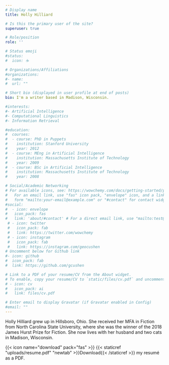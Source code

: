 ```yaml
---
# Display name
title: Holly Hilliard

# Is this the primary user of the site?
superuser: true

# Role/position
role: ''

# Status emoji
#status:
#  icon: ☕️

# Organizations/Affiliations
#organizations:
#- name: 
#  url: ""

# Short bio (displayed in user profile at end of posts)
bio: I'm a writer based in Madison, Wisconsin.

#interests:
#- Artificial Intelligence
#- Computational Linguistics
#- Information Retrieval

#education:
#  courses:
#  - course: PhD in Puppets
#    institution: Stanford University
#    year: 2012
#  - course: MEng in Artificial Intelligence
#    institution: Massachusetts Institute of Technology
#    year: 2009
#  - course: BSc in Artificial Intelligence
#    institution: Massachusetts Institute of Technology
#    year: 2008

# Social/Academic Networking
# For available icons, see: https://wowchemy.com/docs/getting-started/page-builder/#icons
#   For an email link, use "fas" icon pack, "envelope" icon, and a link in the
#   form "mailto:your-email@example.com" or "#contact" for contact widget.
#social:
#  - icon: envelope
#   icon_pack: fas
#   link: 'about/#contact' # For a direct email link, use "mailto:test@example.org".
 # - icon: twitter
 #   icon_pack: fab
 #   link: https://twitter.com/wowchemy
 # - icon: instagram
 #   icon_pack: fab
 #   link: https://instagram.com/geocushen
# Uncomment below for Github link
#- icon: github
#  icon_pack: fab
#  link: https://github.com/gcushen

# Link to a PDF of your resume/CV from the About widget.
# To enable, copy your resume/CV to `static/files/cv.pdf` and uncomment the lines below.
# - icon: cv
#   icon_pack: ai
#   link: files/cv.pdf

# Enter email to display Gravatar (if Gravatar enabled in Config)
#email: ""
---
```


Holly Hilliard grew up in Hillsboro, Ohio. She received her MFA in Fiction from North Carolina State University, where she was the winner of the 2018 James Hurst Prize for Fiction. She now lives with her husband and two cats in Madison, Wisconsin.


{{< icon name="download" pack="fas" >}} {{< staticref "uploads/resume.pdf" "newtab" >}}Download{{< /staticref >}} my resumé as a PDF.
